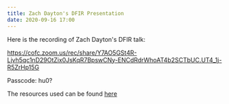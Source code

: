 ```yaml
---
title: Zach Dayton's DFIR Presentation
date: 2020-09-16 17:00
---
```


Here is the recording of Zach Dayton's DFIR talk:

https://cofc.zoom.us/rec/share/Y7AO5GSt4R-Ljvh5qc1nD29OtZix0JsKqR7BpswCNy-ENCdRdrWhoAT4b2SCTbUC.UT4_1j-R5ZrHp15G 

Passcode: hu$%Y$0?

The resources used can be found [here](https://github.com/cofccybersecurityclub/Presentations/tree/master/zach-dayton)

